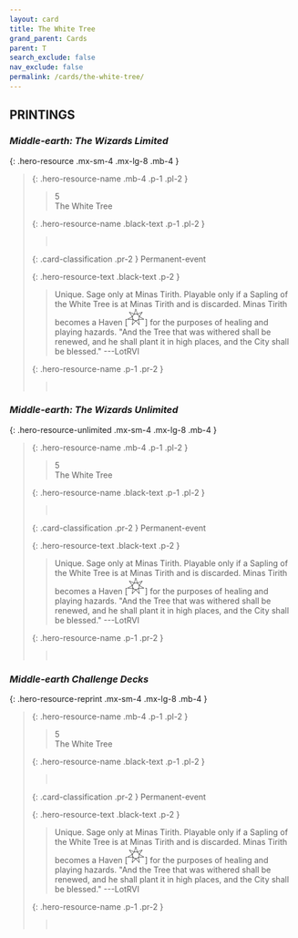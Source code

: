 ```yaml
---
layout: card
title: The White Tree
grand_parent: Cards
parent: T
search_exclude: false
nav_exclude: false
permalink: /cards/the-white-tree/
---
```


## PRINTINGS


### _Middle-earth: The Wizards Limited_

{: .hero-resource .mx-sm-4 .mx-lg-8 .mb-4 }
> {: .hero-resource-name .mb-4 .p-1 .pl-2 }
> > <div class="card-mp">5</div>
> > <div class="card-name">The White Tree</div>
>
> {: .hero-resource-name .black-text .p-1 .pl-2 }
> > &nbsp;
>
> {: .card-classification .pr-2 }
> Permanent-event
>
> {: .hero-resource-text .black-text .p-2 }
> > Unique. Sage only at Minas Tirith. Playable only if a Sapling of the White Tree is at Minas Tirith and is discarded. Minas Tirith becomes a Haven \[![](/assets/images/free-haven.svg)] for the purposes of healing and playing hazards.  "And the Tree that was withered shall be renewed, and he shall plant it in high places, and the City shall be blessed." ---LotRVI 
> 
> {: .hero-resource-name .p-1 .pr-2 }
> > <div class="card-shield"></div>
> > <div class="card-corruption">&nbsp;</div>

### _Middle-earth: The Wizards Unlimited_

{: .hero-resource-unlimited .mx-sm-4 .mx-lg-8 .mb-4 }
> {: .hero-resource-name .mb-4 .p-1 .pl-2 }
> > <div class="card-mp">5</div>
> > <div class="card-name">The White Tree</div>
>
> {: .hero-resource-name .black-text .p-1 .pl-2 }
> > &nbsp;
>
> {: .card-classification .pr-2 }
> Permanent-event
>
> {: .hero-resource-text .black-text .p-2 }
> > Unique. Sage only at Minas Tirith. Playable only if a Sapling of the White Tree is at Minas Tirith and is discarded. Minas Tirith becomes a Haven \[![](/assets/images/free-haven.svg)] for the purposes of healing and playing hazards.  "And the Tree that was withered shall be renewed, and he shall plant it in high places, and the City shall be blessed." ---LotRVI 
> 
> {: .hero-resource-name .p-1 .pr-2 }
> > <div class="card-shield"></div>
> > <div class="card-corruption">&nbsp;</div>

### _Middle-earth Challenge Decks_

{: .hero-resource-reprint .mx-sm-4 .mx-lg-8 .mb-4 }
> {: .hero-resource-name .mb-4 .p-1 .pl-2 }
> > <div class="card-mp">5</div>
> > <div class="card-name">The White Tree</div>
>
> {: .hero-resource-name .black-text .p-1 .pl-2 }
> > &nbsp;
>
> {: .card-classification .pr-2 }
> Permanent-event
>
> {: .hero-resource-text .black-text .p-2 }
> > Unique. Sage only at Minas Tirith. Playable only if a Sapling of the White Tree is at Minas Tirith and is discarded. Minas Tirith becomes a Haven \[![](/assets/images/free-haven.svg)] for the purposes of healing and playing hazards.  "And the Tree that was withered shall be renewed, and he shall plant it in high places, and the City shall be blessed." ---LotRVI 
> 
> {: .hero-resource-name .p-1 .pr-2 }
> > <div class="card-shield"></div>
> > <div class="card-corruption">&nbsp;</div>
